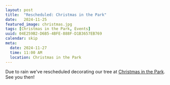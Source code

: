 ```yaml
---
layout: post
title:  "Rescheduled: Christmas in the Park"
date:   2024-11-25
featured_image: christmas.jpg
tags: [Christmas in the Park, Events]
uuid: 04E259B2-D6B5-4BFE-888F-D1B3657EB769
calendar: skip
meta:
  date: 2024-11-27
  time: 11:00 AM
  location: Christmas in the Park
---
```


Due to rain we've rescheduled decorating our tree at [Christmas in the Park](https://christmasinthepark.com). See you then!

